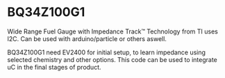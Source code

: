 # BQ34Z100G1
Wide Range Fuel Gauge with Impedance Track™ Technology from TI uses I2C. Can be used with arduino/particle or others aswell.

BQ34Z100G1 need EV2400 for initial setup, to learn impedance using selected chemistry and other options. This code can be used to integrate uC in the final stages of product. 
